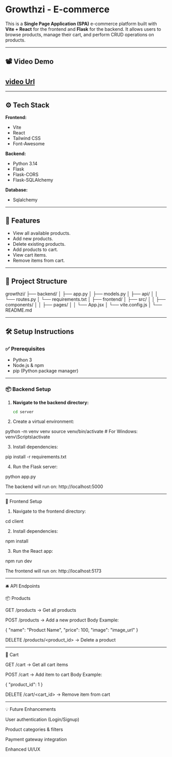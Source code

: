 # Growthzi - E-commerce

This is a **Single Page Application (SPA)** e-commerce platform built with **Vite + React** for the frontend and **Flask** for the backend. It allows users to browse products, manage their cart, and perform CRUD operations on products.

---

## 📽️ Video Demo

## [video Url](https://drive.google.com/file/d/1ekNFTf7_-4vf61QfFXAtg-C7SOkrIjyS/view?usp=drivesdk)

---

## ⚙️ Tech Stack

**Frontend:**
- Vite
- React
- Tailwind CSS
- Font-Awesome

**Backend:**
- Python 3.14
- Flask
- Flask-CORS
- Flask-SQLAlchemy

**Database:**
- Sqlalchemy 

---

## 📁 Features

- View all available products.
- Add new products.
- Delete existing products.
- Add products to cart.
- View cart items.
- Remove items from cart.

---

## 📂 Project Structure

growthzi/ ├── backend/ │   ├── app.py │   ├── models.py │   ├── api/ │   │   └── routes.py │   └── requirements.txt │ ├── frontend/ │   ├── src/ │   │   ├── components/ │   │   ├── pages/ │   │   └── App.jsx │   └── vite.config.js │ └── README.md

---

## 🛠️ Setup Instructions

### ✅ Prerequisites

- Python 3
- Node.js & npm
- pip (Python package manager)

---

### 📦 Backend Setup

1. **Navigate to the backend directory:**
   ```bash
   cd server

2. Create a virtual environment:

python -m venv venv
source venv/bin/activate  # For Windows: venv\Scripts\activate


3. Install dependencies:

pip install -r requirements.txt


4. Run the Flask server:

python app.py

The backend will run on: http://localhost:5000




---

🎨 Frontend Setup

1. Navigate to the frontend directory:

cd client


2. Install dependencies:

npm install


3. Run the React app:

npm run dev

The frontend will run on: http://localhost:5173




---

🛎️ API Endpoints

📦 Products

GET /products → Get all products

POST /products → Add a new product
Body Example:

{
  "name": "Product Name",
  "price": 100,
  "image": "image_url"
}

DELETE /products/<product_id> → Delete a product



---

🛒 Cart

GET /cart → Get all cart items

POST /cart → Add item to cart
Body Example:

{
  "product_id": 1
}

DELETE /cart/<cart_id> → Remove item from cart



---

💡 Future Enhancements

User authentication (Login/Signup)

Product categories & filters

Payment gateway integration

Enhanced UI/UX

